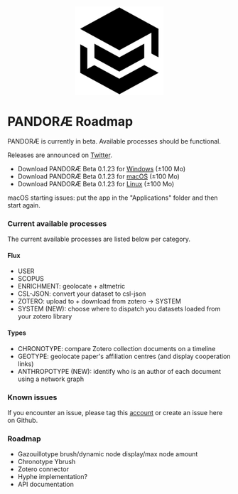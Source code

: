 <p align="center"><img src="./PANDORAE.png" width="200px" alt="PANDORAE Logo"></p>

# PANDORÆ Roadmap

PANDORÆ is currently in beta. Available processes should be functional.

Releases are announced on [Twitter](https://mobile.twitter.com/PANDORAE_CORE).

- Download PANDORÆ Beta 0.1.23 for [Windows](https://anthropos-ecosystems.com/pandorae/PANDORAE-win32-x64.zip) (±100 Mo)
- Download PANDORÆ Beta 0.1.23 for [macOS](https://anthropos-ecosystems.com/pandorae/PANDORAE-darwin-x64.zip) (±100 Mo) 
- Download PANDORÆ Beta 0.1.23 for [Linux](https://anthropos-ecosystems.com/pandorae/PANDORAE-linux-x64.zip) (±100 Mo)

macOS starting issues: put the app in the "Applications" folder and then start again.

### Current available processes
The current available processes are listed below per category.

#### Flux
- USER
- SCOPUS
- ENRICHMENT: geolocate + altmetric
- CSL-JSON: convert your dataset to csl-json
- ZOTERO: upload to + download from zotero -> SYSTEM
- SYSTEM (NEW): choose where to dispatch you datasets loaded from your zotero library

#### Types
- CHRONOTYPE: compare Zotero collection documents on a timeline
- GEOTYPE: geolocate paper's affiliation centres (and display cooperation links)
- ANTHROPOTYPE (NEW): identify who is an author of each document using a network graph 

### Known issues
If you encounter an issue, please tag this [account](https://mobile.twitter.com/PANDORAE_CORE) or create an issue here on Github.

### Roadmap
- Gazouillotype brush/dynamic node display/max node amount
- Chronotype Ybrush
- Zotero connector 
- Hyphe implementation?
- API documentation
